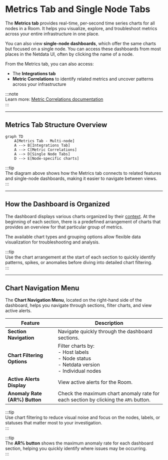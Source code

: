 # **Metrics Tab and Single Node Tabs**

The **Metrics tab** provides real-time, per-second time series charts for all nodes in a Room. It helps you visualize, explore, and troubleshoot metrics across your entire infrastructure in one place.

You can also view **single-node dashboards**, which offer the same charts but focused on a single node. You can access these dashboards from most places in the Netdata UI, often by clicking the name of a node.

From the Metrics tab, you can also access:
- The **Integrations tab**
- **Metric Correlations** to identify related metrics and uncover patterns across your infrastructure

:::note  
Learn more: [Metric Correlations documentation](/docs/metric-correlations.md)  
:::

---

## **Metrics Tab Structure Overview**

```mermaid
graph TD
    A[Metrics Tab - Multi-node]
    A --> B[Integrations Tab]
    A --> C[Metric Correlations]
    A --> D[Single Node Tabs]
    D --> E[Node-specific charts]
```

:::tip  
The diagram above shows how the Metrics tab connects to related features and single-node dashboards, making it easier to navigate between views.  
:::

---

## **How the Dashboard is Organized**

The dashboard displays various charts organized by their [context](/docs/dashboards-and-charts/netdata-charts.md#contexts). At the beginning of each section, there is a predefined arrangement of charts that provides an overview for that particular group of metrics.

The available chart types and grouping options allow flexible data visualization for troubleshooting and analysis.

:::tip  
Use the chart arrangement at the start of each section to quickly identify patterns, spikes, or anomalies before diving into detailed chart filtering.  
:::

---

## **Chart Navigation Menu**

The **Chart Navigation Menu**, located on the right-hand side of the dashboard, helps you navigate through sections, filter charts, and view active alerts.

| Feature                        | Description                                                           |
|----------------------------------|-----------------------------------------------------------------------|
| **Section Navigation**          | Navigate quickly through the dashboard sections.                     |
| **Chart Filtering Options**     | Filter charts by:  <br> - Host labels  <br> - Node status  <br> - Netdata version  <br> - Individual nodes |
| **Active Alerts Display**       | View active alerts for the Room.                                      |
| **Anomaly Rate (AR%) Button**   | Check the maximum chart anomaly rate for each section by clicking the `AR%` button. |

:::tip  
Use chart filtering to reduce visual noise and focus on the nodes, labels, or statuses that matter most to your investigation.  
:::

:::tip  
The **AR% button** shows the maximum anomaly rate for each dashboard section, helping you quickly identify where issues may be occurring.  
:::